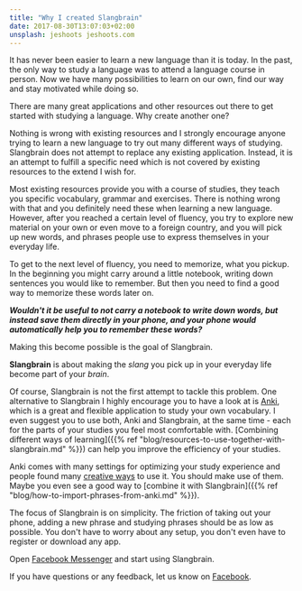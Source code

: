 ```yaml
---
title: "Why I created Slangbrain"
date: 2017-08-30T13:07:03+02:00
unsplash: jeshoots jeshoots.com
---
```


It has never been easier to learn a new language than it is today.
In the past, the only way to study a language was to attend a language course in person.
Now we have many possibilities to learn on our own, find our way and stay motivated while doing so.

There are many great applications and other resources out there to get started with studying a language.
Why create another one?

Nothing is wrong with existing resources and
I strongly encourage anyone trying to learn a new language to try out many different ways of studying.
Slangbrain does not attempt to replace any existing application.
Instead, it is an attempt to fulfill a specific need which is not covered by existing resources to the extend I wish for.

Most existing resources provide you with a course of studies, they teach you specific vocabulary, grammar and exercises.
There is nothing wrong with that and you definitely need these when learning a new language.
However, after you reached a certain level of fluency, you try to explore new material on your own or even move to a foreign country,
and you will pick up new words, and phrases people use to express themselves in your everyday life.

To get to the next level of fluency, you need to memorize, what you pickup.
In the beginning you might carry around a little notebook, writing down sentences you would like to remember.
But then you need to find a good way to memorize these words later on.

_**Wouldn't it be useful to not carry a notebook to write down words, but instead save them directly in your phone,
and your phone would automatically help you to remember these words?**_

Making this become possible is the goal of Slangbrain.

**Slangbrain** is about making the *slang* you pick up in your everyday life become part of your *brain*.


Of course, Slangbrain is not the first attempt to tackle this problem.
One alternative to Slangbrain I highly encourage you to have a look at is [Anki](https://apps.ankiweb.net/),
which is a great and flexible application to study your own vocabulary.
I even suggest you to use both, Anki and Slangbrain, at the same time - each for the parts of your studies you feel most comfortable with.
[Combining different ways of learning]({{% ref "blog/resources-to-use-together-with-slangbrain.md" %}}) can help you improve the efficiency of your studies.

Anki comes with many settings for optimizing your study experience and people found many [creative ways](https://ankiweb.net/shared/decks/) to use it.
You should make use of them. Maybe you even see a good way to [combine it with Slangbrain]({{% ref "blog/how-to-import-phrases-from-anki.md" %}}).

The focus of Slangbrain is on simplicity.
The friction of taking out your phone, adding a new phrase and studying phrases should be as low as possible.
You don't have to worry about any setup, you don't even have to register or download any app.

Open [Facebook Messenger](https://m.me/slangbrain) and start using Slangbrain.


If you have questions or any feedback, let us know on [Facebook](https://www.facebook.com/slangbrain/).
